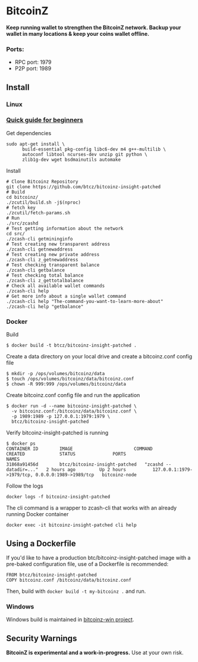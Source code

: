 # BitcoinZ
**Keep running wallet to strengthen the BitcoinZ network. Backup your wallet in many locations & keep your coins wallet offline.**

### Ports:
- RPC port: 1979
- P2P port: 1989

Install
-----------------
### Linux

### [Quick guide for beginners](https://github.com/bitcoinz-pod/bitcoinz/wiki/Quick-guide-for-beginners)

Get dependencies
```
sudo apt-get install \
      build-essential pkg-config libc6-dev m4 g++-multilib \
      autoconf libtool ncurses-dev unzip git python \
      zlib1g-dev wget bsdmainutils automake
```

Install

```
# Clone Bitcoinz Repository
git clone https://github.com/btcz/bitcoinz-insight-patched
# Build
cd bitcoinz/
./zcutil/build.sh -j$(nproc)
# fetch key
./zcutil/fetch-params.sh
# Run
./src/zcashd
# Test getting information about the network
cd src/
./zcash-cli getmininginfo
# Test creating new transparent address
./zcash-cli getnewaddress
# Test creating new private address
./zcash-cli z_getnewaddress
# Test checking transparent balance
./zcash-cli getbalance
# Test checking total balance
./zcash-cli z_gettotalbalance
# Check all available wallet commands
./zcash-cli help
# Get more info about a single wallet command
./zcash-cli help "The-command-you-want-to-learn-more-about"
./zcash-cli help "getbalance"
```

### Docker

Build
```
$ docker build -t btcz/bitcoinz-insight-patched .
```

Create a data directory on your local drive and create a bitcoinz.conf config file
```
$ mkdir -p /ops/volumes/bitcoinz/data
$ touch /ops/volumes/bitcoinz/data/bitcoinz.conf
$ chown -R 999:999 /ops/volumes/bitcoinz/data
```

Create bitcoinz.conf config file and run the application
```
$ docker run -d --name bitcoinz-insight-patched \
  -v bitcoinz.conf:/bitcoinz/data/bitcoinz.conf \
  -p 1989:1989 -p 127.0.0.1:1979:1979 \
  btcz/bitcoinz-insight-patched
```

Verify bitcoinz-insight-patched is running
```
$ docker ps
CONTAINER ID        IMAGE                  		COMMAND                  CREATED             STATUS              PORTS                                              NAMES
31868a91456d        btcz/bitcoinz-insight-patched	"zcashd --datadir=..."   2 hours ago         Up 2 hours          127.0.0.1:1979->1979/tcp, 0.0.0.0:1989->1989/tcp   bitcoinz-node
```

Follow the logs
```
docker logs -f bitcoinz-insight-patched
```

The cli command is a wrapper to zcash-cli that works with an already running Docker container
```
docker exec -it bitcoinz-insight-patched cli help
```

## Using a Dockerfile
If you'd like to have a production btc/bitcoinz-insight-patched image with a pre-baked configuration
file, use of a Dockerfile is recommended:

```
FROM btcz/bitcoinz-insight-patched
COPY bitcoinz.conf /bitcoinz/data/bitcoinz.conf
```

Then, build with `docker build -t my-bitcoinz .` and run.

### Windows
Windows build is maintained in [bitcoinz-win project](https://github.com/bitcoinz-pod/bitcoinz-win).

Security Warnings
-----------------

**BitcoinZ is experimental and a work-in-progress.** Use at your own risk.
